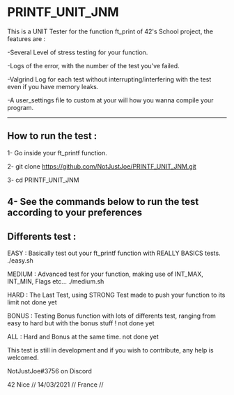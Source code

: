 # PRINTF_UNIT_JNM

This is a UNIT Tester for the function ft_print of 42's School project, the features are :

-Several Level of stress testing for your function.

-Logs of the error, with the number of the test you've failed.

-Valgrind Log for each test without interrupting/interfering with the test even if you have memory leaks.

-A user_settings file to custom at your will how you wanna compile your program.

---------------------
How to run the test :
---------------------
1- Go inside your ft_printf function.

2- git clone https://github.com/NotJustJoe/PRINTF_UNIT_JNM.git

3- cd PRINTF_UNIT_JNM

4- See the commands below to run the test according to your preferences
---------------------
Differents test :
---------------------
EASY : Basically test out your ft_printf function with REALLY BASICS tests.
./easy.sh

MEDIUM : Advanced test for your function, making use of INT_MAX, INT_MIN, Flags etc...
./medium.sh

HARD : The Last Test, using STRONG Test made to push your function to its limit
not done yet

BONUS : Testing Bonus function with lots of differents test, ranging from easy to hard but with the bonus stuff !
not done yet

ALL : Hard and Bonus at the same time.
not done yet

This test is still in development and if you wish to contribute, any help is welcomed.

NotJustJoe#3756 on Discord

42 Nice // 14/03/2021 // France //